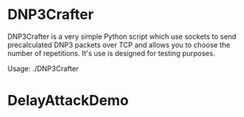 # DNP3Crafter

DNP3Crafter is a very simple Python script which use sockets to send precalculated DNP3 packets over TCP and allows you to choose the number of repetitions. It's use is designed for testing purposes.

Usage:
./DNP3Crafter <Objective IP>
# DelayAttackDemo

